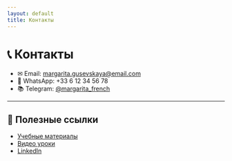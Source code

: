 ```yaml
---
layout: default
title: Контакты
---
```


# 📞 Контакты

- ✉ Email: [margarita.gusevskaya@email.com](mailto:margarita.gusevskaya@email.com)
- 📱 WhatsApp: +33 6 12 34 56 78
- 📚 Telegram: [@margarita_french](https://t.me/margarita_french)

---

## 🔗 Полезные ссылки
- [Учебные материалы](https://drive.google.com/...)
- [Видео уроки](https://youtube.com/...)
- [LinkedIn](https://linkedin.com/...)
